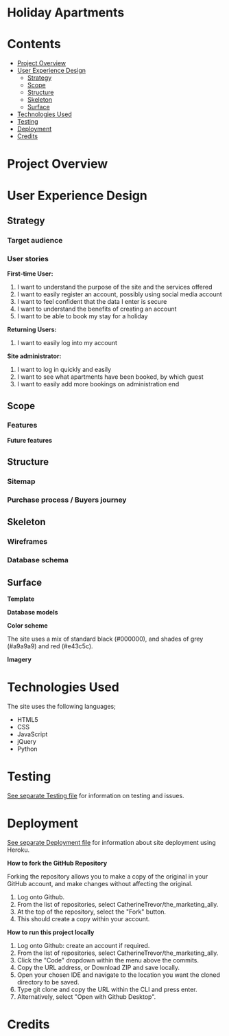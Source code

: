 # Holiday Apartments
# Contents

* [Project Overview](#project-overview)
* [User Experience Design](#user-experience-design)
   * [Strategy](#strategy)
   * [Scope](#scope)
   * [Structure](#structure)
   * [Skeleton](#skeleton)
   * [Surface](#surface)
* [Technologies Used](#technologies-used)
* [Testing](#testing)
* [Deployment](#deployment)
* [Credits](#credits)

# Project Overview

# User Experience Design

## Strategy

### Target audience

### User stories

**First-time User:**

1. I want to understand the purpose of the site and the services offered
2. I want to easily register an account, possibly using social media account
3. I want to feel confident that the data I enter is secure
4. I want to understand the benefits of creating an account
5. I want to be able to book my stay for a holiday

**Returning Users:**

1. I want to easily log into my account

**Site administrator:**

1. I want to log in quickly and easily
2. I want to see what apartments have been booked, by which guest
3. I want to easily add more bookings on administration end


## Scope

### Features

**Future features**

## Structure

### Sitemap

### Purchase process / Buyers journey

## Skeleton

### Wireframes

### Database schema

## Surface

**Template**

**Database models**


**Color scheme**

The site uses a mix of standard black (#000000), and shades of grey (#a9a9a9) and red (#e43c5c).

**Imagery**

# Technologies Used

The site uses the following languages;

* HTML5
* CSS
* JavaScript
* jQuery
* Python

# Testing

[See separate Testing file](TESTING.md) for information on testing and issues.

# Deployment

[See separate Deployment file](DEPLOYMENT.md) for information about site deployment using Heroku.

**How to fork the GitHub Repository**

Forking the repository allows you to make a copy of the original in your GitHub account, and make changes without affecting the original.

1. Log onto Github.
2. From the list of repositories, select CatherineTrevor/the_marketing_ally.
3. At the top of the repository, select the "Fork" button.
4. This should create a copy within your account.

**How to run this project locally**

1. Log onto Github: create an account if required.
2. From the list of repositories, select CatherineTrevor/the_marketing_ally.
3. Click the "Code" dropdown within the menu above the commits.
4. Copy the URL address, or Download ZIP and save locally.
5. Open your chosen IDE and navigate to the location you want the cloned directory to be saved.
6. Type git clone and copy the URL within the CLI and press enter.
7. Alternatively, select "Open with Github Desktop".

# Credits